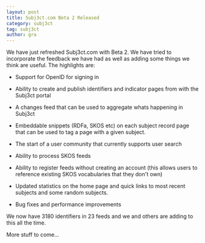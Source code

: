 ```yaml
---
layout: post
title: Subj3ct.com Beta 2 Released
category: subj3ct
tag: subj3ct
author: gra
---
```

We have just refreshed Subj3ct.com with Beta 2. We have tried to incorporate the feedback we have had as well as adding some things we think are useful. The highlights are:

* Support for OpenID for signing in

* Ability to create and publish identifiers and indicator pages from with the Subj3ct portal

* A changes feed that can be used to aggregate whats happening in Subj3ct

* Embeddable snippets (RDFa, SKOS etc) on each subject record page that can be used to tag a page with a given subject.

* The start of a user community that currently supports user search

* Ability to process SKOS feeds

* Ability to register feeds without creating an account (this allows users to reference existing SKOS vocabularies that they don't own)

* Updated statistics on the home page and quick links to most recent subjects and some random subjects.

* Bug fixes and performance improvements

We now have 3180 identifiers in 23 feeds and we and others are adding to this all the time.

More stuff to come...